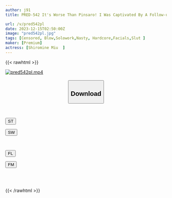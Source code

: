 ```yaml
---
author: j91
title: PRED-542 It's Worse Than Pinsaro! I Was Captivated By A Follow-up Blow Job When My Childhood Friend Confessed His Love For Pacifiers... Shiramine Miu

url: /v/pred542pl
date: 2023-12-15T02:50:00Z
image: "pred542pl.jpg"
tags: [Censored, Blow,Solowork,Nasty, Hardcore,Facials,Slut	]
maker: [Premium]
actress: [Shiromine Miu  ]
---
```



{{< rawhtml >}}

<div class="video" data-videoid="Mz1pzJjW3bIejy">
    <a href="javascript:;">
        <img src="/v/pred542pl/pred542pl.jpg" width="WIDTH" height="HEIGHT" alt="pred542pl.mp4" loading="lazy">
    </a>
</div>

<script type="text/javascript" src="https://j91.asia/asset/on-demand-st.js"></script>

<br>
  <link rel="stylesheet" href="https://j91.asia/asset/bs5.css">
  
  <center>
  <button class="btn btn-primary" type="button" data-bs-toggle="collapse" data-bs-target=".multi-collapse" aria-expanded="false" aria-controls="multiCollapseExample1 multiCollapseExample2"><h2>Download</h2></button></center>
</p>
<div class="row">
  <div class="col">
    <div class="collapse multi-collapse" id="multiCollapseExample1">
      <div class="card card-body">
	      	      <br>
<div class="buttons">  
<p><a href="https://streamtape.to/v/Mz1pzJjW3bIejy" target="_blank"><button class="btn-hover color-3"><i class="fa fa-download"></i> ST</button></a></p>
<p><a href="https://flaswish.com/346tzrn5cg6u" target="_blank"><button class="btn-hover color-2"><i class="fa fa-download"></i> SW</button></a></p></div>
    </div>
  </div>
</div>
  <div class="col">
    <div class="collapse multi-collapse" id="multiCollapseExample2">
      <div class="card card-body">
	      <br>
<div class="buttons">
<p><a href="javascript:;" target="_blank"><button class="btn-hover color-9"><i class="fa fa-download"></i> FL</button></a></p>
<p><a href="javascript:;" target="_blank"><button class="btn-hover color-8"><i class="fa fa-download"></i> FM</button></a></p></div>
<br><br>
      </div>
    </div>
  </div>
</div>

{{< /rawhtml >}}